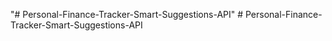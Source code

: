 "# Personal-Finance-Tracker-Smart-Suggestions-API" 
#   P e r s o n a l - F i n a n c e - T r a c k e r - S m a r t - S u g g e s t i o n s - A P I  
 